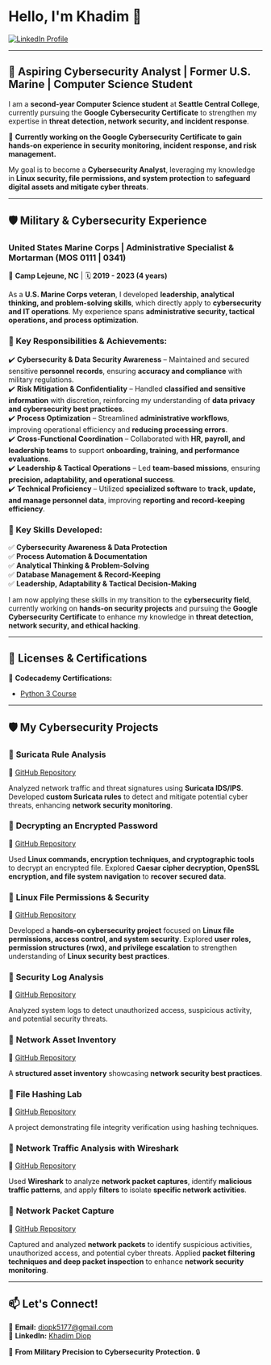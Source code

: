 # **Hello, I'm Khadim 👋**  

<a href="https://www.linkedin.com/in/khadim-diop-9716802b1/" target="_blank">
    <img src="https://img.shields.io/badge/LinkedIn-Profile-blue?logo=linkedin" alt="LinkedIn Profile">
</a>  

---

## 🚀 **Aspiring Cybersecurity Analyst | Former U.S. Marine | Computer Science Student**  

I am a **second-year Computer Science student** at **Seattle Central College**, currently pursuing the **Google Cybersecurity Certificate** to strengthen my expertise in **threat detection, network security, and incident response**.  

🔹 **Currently working on the Google Cybersecurity Certificate to gain hands-on experience in security monitoring, incident response, and risk management.**  

My goal is to become a **Cybersecurity Analyst**, leveraging my knowledge in **Linux security, file permissions, and system protection** to **safeguard digital assets and mitigate cyber threats**.  

---

## **🛡 Military & Cybersecurity Experience**  

### **United States Marine Corps | Administrative Specialist & Mortarman (MOS 0111 | 0341)**  
📍 **Camp Lejeune, NC** | 🗓 **2019 - 2023 (4 years)**  

As a **U.S. Marine Corps veteran**, I developed **leadership, analytical thinking, and problem-solving skills**, which directly apply to **cybersecurity and IT operations**. My experience spans **administrative security, tactical operations, and process optimization**.

### **🔹 Key Responsibilities & Achievements:**  
✔️ **Cybersecurity & Data Security Awareness** – Maintained and secured sensitive **personnel records**, ensuring **accuracy and compliance** with military regulations.  
✔️ **Risk Mitigation & Confidentiality** – Handled **classified and sensitive information** with discretion, reinforcing my understanding of **data privacy and cybersecurity best practices**.  
✔️ **Process Optimization** – Streamlined **administrative workflows**, improving operational efficiency and **reducing processing errors**.  
✔️ **Cross-Functional Coordination** – Collaborated with **HR, payroll, and leadership teams** to support **onboarding, training, and performance evaluations**.  
✔️ **Leadership & Tactical Operations** – Led **team-based missions**, ensuring **precision, adaptability, and operational success**.  
✔️ **Technical Proficiency** – Utilized **specialized software** to **track, update, and manage personnel data**, improving **reporting and record-keeping efficiency**.  

### **🔹 Key Skills Developed:**  
✅ **Cybersecurity Awareness & Data Protection**  
✅ **Process Automation & Documentation**  
✅ **Analytical Thinking & Problem-Solving**  
✅ **Database Management & Record-Keeping**  
✅ **Leadership, Adaptability & Tactical Decision-Making**  

I am now applying these skills in my transition to the **cybersecurity field**, currently working on **hands-on security projects** and pursuing the **Google Cybersecurity Certificate** to enhance my knowledge in **threat detection, network security, and ethical hacking**.

---

## **📜 Licenses & Certifications**  

📜 **Codecademy Certifications:**  
- [Python 3 Course](https://www.linkedin.com/in/khadim-diop-9716802b1/details/certifications/)  

---

## **🛡️ My Cybersecurity Projects**  

### 🔹 **Suricata Rule Analysis**  
📌 [GitHub Repository](https://github.com/KHAUSMC/suricata-rule-analysis)  

Analyzed network traffic and threat signatures using **Suricata IDS/IPS**. Developed **custom Suricata rules** to detect and mitigate potential cyber threats, enhancing **network security monitoring**.

### 🔹 **Decrypting an Encrypted Password**  
📌 [GitHub Repository](https://github.com/KHAUSMC/Decrypting-an-encrypted-password)  

Used **Linux commands, encryption techniques, and cryptographic tools** to decrypt an encrypted file. Explored **Caesar cipher decryption, OpenSSL encryption, and file system navigation** to **recover secured data**.

### 🔹 **Linux File Permissions & Security**  
📌 [GitHub Repository](https://github.com/KHAUSMC/linux-file-permissions/blob/main/README.md)  

Developed a **hands-on cybersecurity project** focused on **Linux file permissions, access control, and system security**. Explored **user roles, permission structures (rwx), and privilege escalation** to strengthen understanding of **Linux security best practices**.

### 🔹 **Security Log Analysis**  
📌 [GitHub Repository](https://github.com/KHAUSMC/Security-Log-Analysis/blob/main/README.md)  

Analyzed system logs to detect unauthorized access, suspicious activity, and potential security threats.  

### 🔹 **Network Asset Inventory**  
📌 [GitHub Repository](https://github.com/KHAUSMC/network_asset_inventory/blob/main/README.md)  

A **structured asset inventory** showcasing **network security best practices**.

### 🔹 **File Hashing Lab**  
📌 [GitHub Repository](https://github.com/KHAUSMC/File-Hashing/blob/main/README.md)  

A project demonstrating file integrity verification using hashing techniques.

### 🔹 **Network Traffic Analysis with Wireshark**  
📌 [GitHub Repository](https://github.com/KHAUSMC/network-traffic-analysis-with-wireshark/blob/main/README.md)  

Used **Wireshark** to analyze **network packet captures**, identify **malicious traffic patterns**, and apply **filters** to isolate **specific network activities**.

### 🔹 **Network Packet Capture**  
📌 [GitHub Repository](https://github.com/KHAUSMC/Network-packet-capture/blob/main/README.md)  

Captured and analyzed **network packets** to identify suspicious activities, unauthorized access, and potential cyber threats. Applied **packet filtering techniques and deep packet inspection** to enhance **network security monitoring**.

---

## **📫 Let's Connect!**  
📩 **Email:** diopk5177@gmail.com  
🔗 **LinkedIn:** [Khadim Diop](https://www.linkedin.com/in/khadim-diop-9716802b1/)  

🚀 **From Military Precision to Cybersecurity Protection.** 🔒
